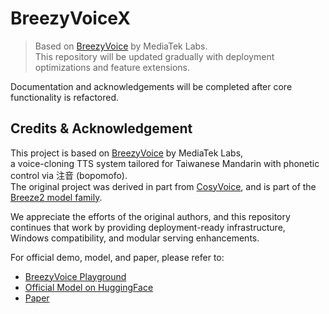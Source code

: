 # BreezyVoiceX

> Based on [BreezyVoice](https://github.com/mtkresearch/BreezyVoice) by MediaTek Labs.  
> This repository will be updated gradually with deployment optimizations and feature extensions.

Documentation and acknowledgements will be completed after core functionality is refactored.

## Credits & Acknowledgement

This project is based on [BreezyVoice](https://github.com/mtkresearch/BreezyVoice) by MediaTek Labs,  
a voice-cloning TTS system tailored for Taiwanese Mandarin with phonetic control via 注音 (bopomofo).  
The original project was derived in part from [CosyVoice](https://github.com/FunAudioLLM/CosyVoice), and is part of the [Breeze2 model family](https://huggingface.co/collections/MediaTek-Research/breeze2-family-67863158443a06a72dd29900).

We appreciate the efforts of the original authors, and this repository continues that work by providing deployment-ready infrastructure, Windows compatibility, and modular serving enhancements.

For official demo, model, and paper, please refer to:
- [BreezyVoice Playground](https://huggingface.co/spaces/Splend1dchan/BreezyVoice-Playground)
- [Official Model on HuggingFace](https://huggingface.co/MediaTek-Research/BreezyVoice)
- [Paper](https://arxiv.org/abs/2501.17790)